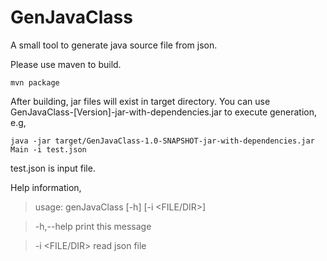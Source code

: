 # GenJavaClass
A small tool to generate java source file from json.

Please use maven to build.

`
mvn package
`

After building, jar files will exist in target directory. 
You can use GenJavaClass-[Version]-jar-with-dependencies.jar to execute generation, e.g, 

`
java -jar target/GenJavaClass-1.0-SNAPSHOT-jar-with-dependencies.jar Main -i test.json 
`

test.json is input file.

Help information,
> usage: genJavaClass [-h] [-i <FILE/DIR>]

>  -h,--help       print this message

>  -i <FILE/DIR>   read json file
